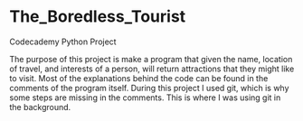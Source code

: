 # The_Boredless_Tourist
Codecademy Python Project

The purpose of this project is make a program that given the name, location of travel, and interests of a person, will return attractions that they might like to visit. Most of the explanations behind the code can be found in the comments of the program itself. During this project I used git, which is why some steps are missing in the comments. This is where I was using git in the background. 
